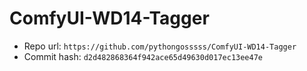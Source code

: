 # ComfyUI-WD14-Tagger
- Repo url: `https://github.com/pythongosssss/ComfyUI-WD14-Tagger`
- Commit hash: `d2d482868364f942ace65d49630d017ec13ee47e`